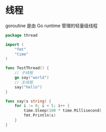# 线程

goroutine 是由 Go runtime 管理的轻量级线程

```go
package thread

import (
    "fmt"
    "time"
)

func TestThread() {
    // 子线程
    go say("world")
    // 主线程
    say("hello")
}

func say(s string) {
    for i := 0; i < 5; i++ {
        time.Sleep(100 * time.Millisecond)
        fmt.Println(s)
    }
}
```
